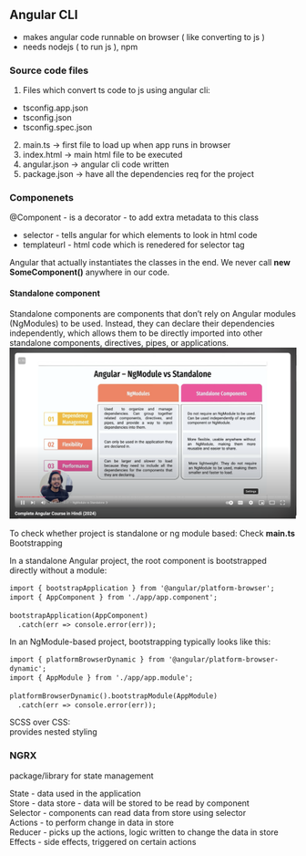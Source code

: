 ## Angular CLI

- makes angular code runnable on browser ( like converting to js )
- needs nodejs ( to run js ), npm

### Source code files

1. Files which convert ts code to js using angular cli:

- tsconfig.app.json
- tsconfig.json
- tsconfig.spec.json

2. main.ts -> first file to load up when app runs in browser
3. index.html -> main html file to be executed
4. angular.json -> angular cli code written
5. package.json -> have all the dependencies req for the project

### Componenets

@Component - is a decorator - to add extra metadata to this class

- selector - tells angular for which elements to look in html code
- templateurl - html code which is renedered for selector tag

Angular that actually instantiates the classes in the end. We never call **new SomeComponent()** anywhere in our code.

#### Standalone component

Standalone components are components that don’t rely on Angular modules (NgModules) to be used. Instead, they can declare their dependencies independently, which allows them to be directly imported into other standalone components, directives, pipes, or applications.
![alt text](image.png)

To check whether project is standalone or ng module based: Check **main.ts** Bootstrapping

In a standalone Angular project, the root component is bootstrapped directly without a module:

```
import { bootstrapApplication } from '@angular/platform-browser';
import { AppComponent } from './app/app.component';

bootstrapApplication(AppComponent)
  .catch(err => console.error(err));
```

In an NgModule-based project, bootstrapping typically looks like this:

```
import { platformBrowserDynamic } from '@angular/platform-browser-dynamic';
import { AppModule } from './app/app.module';

platformBrowserDynamic().bootstrapModule(AppModule)
  .catch(err => console.error(err));
```

SCSS over CSS:  
provides nested styling

### NGRX

package/library for state management

State - data used in the application  
Store - data store - data will be stored to be read by component  
Selector - components can read data from store using selector  
Actions - to perform change in data in store  
Reducer - picks up the actions, logic written to change the data in store  
Effects - side effects, triggered on certain actions